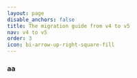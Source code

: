 ```yaml
---
layout: page
disable_anchors: false
title: The migration guide from v4 to v5
nav: v4 to v5
order: 3
icon: bi-arrow-up-right-square-fill
---
```


### aa
